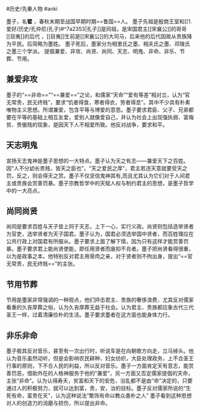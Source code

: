 #历史/先秦人物  #anki

墨子，名**翟** ，春秋末期至战国早期时期==鲁国==人。
墨子先祖是殷商王室和[[1.爱好/历史/孔仲尼(孔子)#^7a2353|孔子]]是同祖，是宋国君主[[宋襄公]]的哥哥[[目夷]]的后代 ，[[目夷]]生前是[[宋襄公]]的大司马，后来他的后代因故从贵族降为平民。后简略为墨姓。
墨子死后，墨家分为相里氏之墨、相夫氏之墨、邓陵氏之墨三个学派。
提倡兼爱、非攻、尚贤、尚同、天志、明鬼、非命、非乐、节葬、节用。

## 兼爱非攻

墨子的“==非命==”“==兼爱==”之论，和儒家“天命”“爱有等差”相对立，认为“官无常贵，民无终贱”，要求“饥者得食，寒者得衣，劳者得息”。其中不少具有朴素唯物主义思想。所谓兼爱，包含平等与博爱的意思。墨子要求君臣、父子、兄弟都要在平等的基础上相互友爱，爱别人就像爱自己，并认为社会上出现强执弱、富侮贫、贵傲贱的现象，是因天下人不相爱所致。他反对战争，要求和平。 

## 天志明鬼

宣扬天志鬼神是墨子思想的一大特点。墨子认为天之有志——兼爱天下之百姓。因“人不分幼长贵贱，皆天之臣也”，“天之爱民之厚”，君主若违天意就要受天之罚，反之，则会得天之赏。墨子不仅坚信鬼神其有,而且尤其认为它们对于人间君主或贵族会赏善罚暴。墨子宗教哲学中的天赋人权与制约君主的思想，是墨子哲学中的一大亮点。

## 尚同尚贤

尚同是要求百姓与天子皆上同于天志，上下一心，实行义政。尚贤则包括选举贤者为官吏，选举贤者为天子国君。墨子认为，国君必须选举国中贤者，而百姓理应在公共行政上对国君有所服从。墨子要求上面了解下情，因为只有这样才能赏善罚暴。墨子要求君上能尚贤使能，即任用贤者而废抑不肖者。墨子把尚贤看得很重，以为是政事之本。他特别反对君主用骨肉之亲，对于贤者则不拘出身，提出“==官无常贵，民无终贱==”的主张。 

## 节用节葬

节用是墨家非常强调的一种观点，他们抨击君主、贵族的奢侈浪费，尤其反对儒家看重的久丧厚葬之俗，认为久丧厚葬无益于社会。认为君主、贵族都应象古代三代圣王一样，过着清廉俭朴的生活。墨子要求墨者在这方面也能身体力行。

## 非乐非命

墨子极其反对音乐，甚至有一次出行时，听说车是在向朝歌方向走，立马掉头。他认为音乐虽然动听，但是会影响农民耕种，妇女纺织，大臣处理政务，上不合圣王行事的原则，下不合人民的利益，所以反对音乐。墨子一方面肯定天有意志，能赏善罚恶，借助外在的人格神服务于他的“兼爱”，另一方面又否定儒家提倡的天命，主张“非命”。认为认得寿夭，贫富和天下的安危，治乱都不是由“命”决定的，只要通过人的积极努力，就可以达到富，贵，安，治的目标。墨子反对儒家所说的“生死有命，富贵在天”，认为这种说法“繁饰有命以教众愚朴之人” 墨子看到这种思想对人的创造力的消磨与损伤，所以提出非命。

